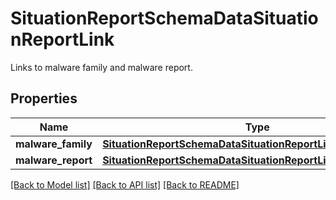 # SituationReportSchemaDataSituationReportLink

Links to malware family and malware report.

## Properties
Name | Type | Description | Notes
------------ | ------------- | ------------- | -------------
**malware_family** | [**SituationReportSchemaDataSituationReportLinkMalwareFamily**](SituationReportSchemaDataSituationReportLinkMalwareFamily.md) |  | [optional] 
**malware_report** | [**SituationReportSchemaDataSituationReportLinkMalwareReport**](SituationReportSchemaDataSituationReportLinkMalwareReport.md) |  | [optional] 

[[Back to Model list]](../README.md#documentation-for-models) [[Back to API list]](../README.md#documentation-for-api-endpoints) [[Back to README]](../README.md)


